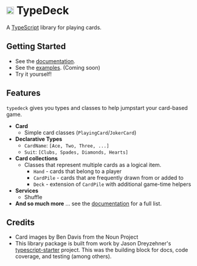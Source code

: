 # <img src='http://svgshare.com/i/38a.svg' height='20px' alt='TypeDeck' /> TypeDeck

A [TypeScript](https://www.typescriptlang.org/) library for playing cards. 

## Getting Started

* See the [documentation](https://mitch-b.github.io/typedeck/).
* See the [examples](./examples/readme.md). (Coming soon)
* Try it yourself!

## Features

`typedeck` gives you types and classes to help jumpstart your card-based game. 

* **Card**
  * Simple card classes (`PlayingCard`/`JokerCard`)
* **Declarative Types**
  * `CardName`: `[Ace, Two, Three, ...]`
  * `Suit`: `[Clubs, Spades, Diamonds, Hearts]`
* **Card collections**
  * Classes that represent multiple cards as a logical item.
    * `Hand` - cards that belong to a player
    * `CardPile` - cards that are frequently drawn from or added to
    * `Deck` - extension of `CardPile` with additional game-time helpers
* **Services**
  * Shuffle
* **And so much more** ... see the [documentation](https://mitch-b.github.io/typedeck/) for a full list.

## Credits

* Card images by Ben Davis from the Noun Project
* This library package is built from work by Jason Dreyzehner's [typescript-starter](https://github.com/bitjson/typescript-starter) project. This was the building block for docs, code coverage, and testing (among others). 